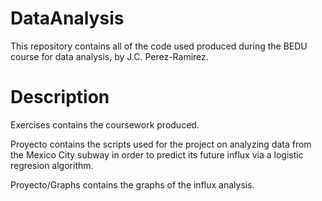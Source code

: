 # DataAnalysis

This repository contains all of the code used produced during the BEDU course for data analysis, by J.C. Perez-Ramirez.

# Description

Exercises contains the coursework produced.

Proyecto contains the scripts used for the project on analyzing data from the Mexico City subway in order to predict its future influx via a logistic regresion algorithm.

Proyecto/Graphs contains the graphs of the influx analysis.
